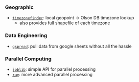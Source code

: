 ### Geographic
- [`timezonefinder`](https://github.com/MrMinimal64/timezonefinder): local geopoint -> Olson DB timezone lookup
  - also provides full shapefile of each timezone

### Data Engineering
- [`gspread`](https://github.com/burnash/gspread): pull data from google sheets without all the hassle

### Parallel Computing
- [`joblib`](https://github.com/joblib/joblib): simple API for parallel processing
- [`ray`](https://github.com/ray-project/ray): more advanced parallel processing
